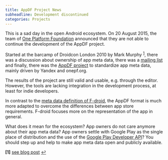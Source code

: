 ```yaml
---
title: AppDF Project News
subheadline: Development discontinued
categories: Projects
---
```


This is a sad day in the open Android ecosystem. On 20 August 2015, the team of [One Platform Foundation](http://onepf.org)
announced that they are not able to continue the development of the AppDF project.

Started at the barcamp of Droidcon London 2010 by Mark Murphy <sup id="a1">[1](#f1)</sup>, there was a discussion about ownership of
app meta data, there was a [mailing list ](https://groups.google.com/forum/?hl=en#!forum/appfeed) and finally, there was the
[AppDF project](https://github.com/onepf/AppDF) to standardize app meta data, mainly driven by Yandex and onepf.org.

The results of the project are still valid and usable, e.g. through the editor. However, the tools are lacking integration
in the development process, at least for indie developers.

In contrast to the [meta data definition of F-droid](https://f-droid.org/manual/html_node/Metadata.html), the AppDF format
is much more adapted to overcome the differences between app store requirements. F-droid focuses more on the representation
of the app in general.

What does it mean for the ecosystem? App owners do not care anymore about their app meta data? App owners settle with Google Play
as the single place of distribution and the use of the [Google Play Developer API](https://developers.google.com/android-publisher/)?
You should step up and help to make app meta data open and publicly available.

<b id="f1">[1]</b> [see blog post](https://commonsware.com/blog/2010/11/09/markets-as-silos.html) [↩](#a1)
